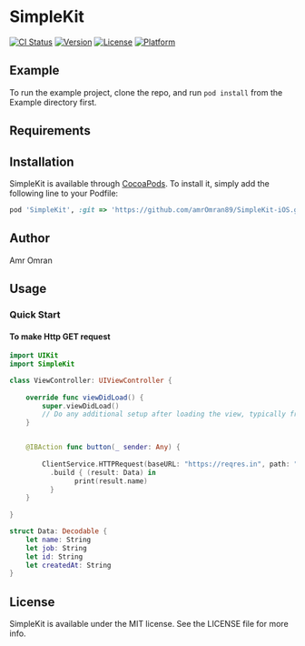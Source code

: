 # SimpleKit

[![CI Status](https://img.shields.io/travis/amr.omraan@icloud.com/SimpleKit.svg?style=flat)](https://travis-ci.org/amr.omraan@icloud.com/SimpleKit)
[![Version](https://img.shields.io/cocoapods/v/SimpleKit.svg?style=flat)](https://cocoapods.org/pods/SimpleKit)
[![License](https://img.shields.io/cocoapods/l/SimpleKit.svg?style=flat)](https://cocoapods.org/pods/SimpleKit)
[![Platform](https://img.shields.io/cocoapods/p/SimpleKit.svg?style=flat)](https://cocoapods.org/pods/SimpleKit)

## Example

To run the example project, clone the repo, and run `pod install` from the Example directory first.

## Requirements

## Installation

SimpleKit is available through [CocoaPods](https://cocoapods.org). To install
it, simply add the following line to your Podfile:

```ruby
pod 'SimpleKit', :git => 'https://github.com/amrOmran89/SimpleKit-iOS.git'
```

## Author

Amr Omran

## Usage

### Quick Start

#### To make Http GET request
```swift
import UIKit
import SimpleKit

class ViewController: UIViewController {
    
    override func viewDidLoad() {
        super.viewDidLoad()
        // Do any additional setup after loading the view, typically from a nib.
    }


    @IBAction func button(_ sender: Any) {
        
        ClientService.HTTPRequest(baseURL: "https://reqres.in", path: "/api/users", httpMethod: .get)
          .build { (result: Data) in
                print(result.name)
          }
    }
    
}

struct Data: Decodable {
    let name: String
    let job: String
    let id: String
    let createdAt: String
}

```

## License

SimpleKit is available under the MIT license. See the LICENSE file for more info.
